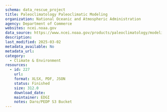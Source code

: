```yaml
---
schema: data_rescue_project 
title: Paleoclimatology Paleoclimatic Modeling
organization: National Oceanic and Atmospheric Administration
agency: Department of Commerce
websites: ncei.noaa.gov
data_source: https://www.ncei.noaa.gov/products/paleoclimatology/modeling
description: 
last_modified: 2025-03-02
metadata_available: No
metadata_url: 
category:
  - Climate & Environment 
resources:
  - id: 227
    url: 
    format: XLSX, PDF, JSON
    status: Finished
    size: 312.0
    download_date: 
    maintainer: EDGI
    notes: Daro/PEDP S3 Bucket
---
```


